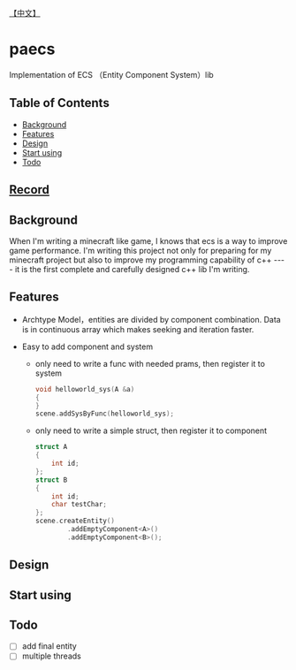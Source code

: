 [【中文】](./README_CN.md)

# paecs

Implementation of ECS （Entity Component System）lib

## Table of Contents

- [Background](#Background)
- [Features](#Features)
- [Design](#Design)
- [Start using](#Start-using)
- [Todo](#Todo)

## [Record](./records/record.md)

## Background

When I'm writing a minecraft like game, I knows that ecs is a way to improve game performance. I'm writing this project not only for preparing for my minecraft project but also to improve my programming capability of c++  ---- it is the first complete and carefully designed c++ lib I'm writing.

## Features

- Archtype Model，entities are divided by component combination. Data is in continuous array which makes seeking and iteration faster.

- Easy to add component and system

  - only need to write a func with needed prams, then register it to system

    ```c++
    void helloworld_sys(A &a)
    {
    }
    scene.addSysByFunc(helloworld_sys);
    ```

  - only need to write a simple struct, then register it to component

    ```c++
    struct A
    {
        int id;
    };
    struct B
    {
        int id;
        char testChar;
    };
    scene.createEntity()
            .addEmptyComponent<A>()
            .addEmptyComponent<B>();
    ```

## Design

## Start using

## Todo

- [ ]  add final entity
- [ ]  multiple threads 